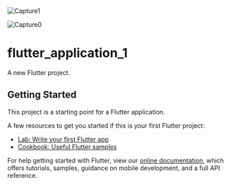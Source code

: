 ![Capture1](https://user-images.githubusercontent.com/65108734/111745969-5f0ad100-88b3-11eb-884a-6fe413a0e12b.JPG)

![Capture0](https://user-images.githubusercontent.com/65108734/111745987-63cf8500-88b3-11eb-8eb6-da2a82eefb4f.JPG)
# flutter_application_1

A new Flutter project.

## Getting Started

This project is a starting point for a Flutter application.

A few resources to get you started if this is your first Flutter project:

- [Lab: Write your first Flutter app](https://flutter.dev/docs/get-started/codelab)
- [Cookbook: Useful Flutter samples](https://flutter.dev/docs/cookbook)

For help getting started with Flutter, view our
[online documentation](https://flutter.dev/docs), which offers tutorials,
samples, guidance on mobile development, and a full API reference.
